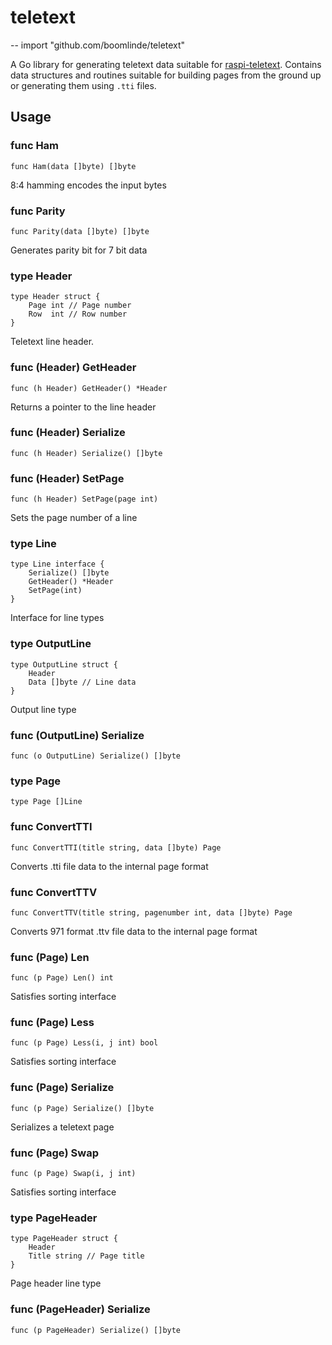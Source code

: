 # teletext
--
    import "github.com/boomlinde/teletext"

A Go library for generating teletext data suitable for
[raspi-teletext](https://github.com/ali1234/raspi-teletext). Contains data
structures and routines suitable for building pages from the ground up or
generating them using `.tti` files.

## Usage

### func  Ham

    func Ham(data []byte) []byte

8:4 hamming encodes the input bytes

### func  Parity

    func Parity(data []byte) []byte

Generates parity bit for 7 bit data

### type Header

    type Header struct {
    	Page int // Page number
    	Row  int // Row number
    }


Teletext line header.

### func (Header) GetHeader

    func (h Header) GetHeader() *Header

Returns a pointer to the line header

### func (Header) Serialize

    func (h Header) Serialize() []byte


### func (Header) SetPage

    func (h Header) SetPage(page int)

Sets the page number of a line

### type Line

    type Line interface {
    	Serialize() []byte
    	GetHeader() *Header
    	SetPage(int)
    }


Interface for line types

### type OutputLine

    type OutputLine struct {
    	Header
    	Data []byte // Line data
    }


Output line type

### func (OutputLine) Serialize

    func (o OutputLine) Serialize() []byte


### type Page

    type Page []Line



### func  ConvertTTI

    func ConvertTTI(title string, data []byte) Page

Converts .tti file data to the internal page format

### func  ConvertTTV

    func ConvertTTV(title string, pagenumber int, data []byte) Page

Converts 971 format .ttv file data to the internal page format

### func (Page) Len

    func (p Page) Len() int

Satisfies sorting interface

### func (Page) Less

    func (p Page) Less(i, j int) bool

Satisfies sorting interface

### func (Page) Serialize

    func (p Page) Serialize() []byte

Serializes a teletext page

### func (Page) Swap

    func (p Page) Swap(i, j int)

Satisfies sorting interface

### type PageHeader

    type PageHeader struct {
    	Header
    	Title string // Page title
    }


Page header line type

### func (PageHeader) Serialize

    func (p PageHeader) Serialize() []byte
